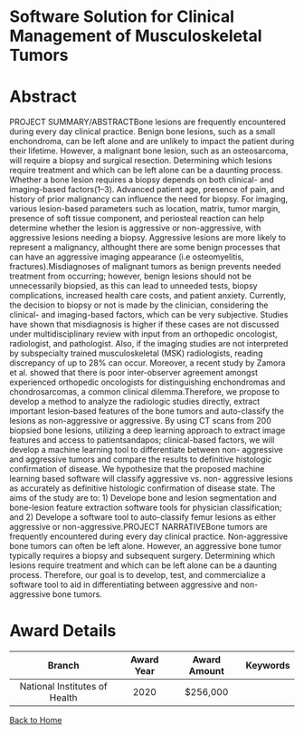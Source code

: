 
Software Solution for Clinical Management of Musculoskeletal Tumors
===================================================================

# Abstract


PROJECT SUMMARY/ABSTRACTBone lesions are frequently encountered during every day clinical practice. Benign bone lesions, such as a
small enchondroma, can be left alone and are unlikely to impact the patient during their lifetime. However, a
malignant bone lesion, such as an osteosarcoma, will require a biopsy and surgical resection. Determining
which lesions require treatment and which can be left alone can be a daunting process. Whether a bone lesion
requires a biopsy depends on both clinical- and imaging-based factors(1–3). Advanced patient age, presence
of pain, and history of prior malignancy can influence the need for biopsy. For imaging, various lesion-based
parameters such as location, matrix, tumor margin, presence of soft tissue component, and periosteal reaction
can help determine whether the lesion is aggressive or non-aggressive, with aggressive lesions needing a
biopsy. Aggressive lesions are more likely to represent a malignancy, althought there are some benign
processes that can have an aggressive imaging appearance (i.e osteomyelitis, fractures).Misdiagnoses of malignant tumors as benign prevents needed treatment from occurring; however, benign
lesions should not be unnecessarily biopsied, as this can lead to unneeded tests, biopsy complications,
increased health care costs, and patient anxiety. Currently, the decision to biopsy or not is made by the clinician,
considering the clinical- and imaging-based factors, which can be very subjective. Studies have shown that
misdiagnosis is higher if these cases are not discussed under multidisciplinary review with input from an
orthopedic oncologist, radiologist, and pathologist. Also, if the imaging studies are not interpreted by
subspecialty trained musculoskeletal (MSK) radiologists, reading discrepancy of up to 28% can occur. Moreover,
a recent study by Zamora et al. showed that there is poor inter-observer agreement amongst experienced
orthopedic oncologists for distinguishing enchondromas and chondrosarcomas, a common clinical dilemma.Therefore, we propose to develop a method to analyze the radiologic studies directly, extract important
lesion-based features of the bone tumors and auto-classify the lesions as non-aggressive or aggressive. By
using CT scans from 200 biopsied bone lesions, utilizing a deep learning approach to extract image features and
access to patientsandapos; clinical-based factors, we will develop a machine learning tool to differentiate between non-
aggressive and aggressive tumors and compare the results to definitive histologic confirmation of disease. We
hypothesize that the proposed machine learning based software will classify aggressive vs. non-
aggressive lesions as accurately as definitive histologic confirmation of disease state. The aims of the
study are to: 1) Develope bone and lesion segmentation and bone-lesion feature extraction software tools for
physician classification; and 2) Develope a software tool to auto-classify femur lesions as either aggressive or
non-aggressive.PROJECT NARRATIVEBone tumors are frequently encountered during every day clinical practice. Non-aggressive bone tumors can
often be left alone. However, an aggressive bone tumor typically requires a biopsy and subsequent surgery.
Determining which lesions require treatment and which can be left alone can be a daunting process. Therefore,
our goal is to develop, test, and commercialize a software tool to aid in differentiating between aggressive and
non-aggressive bone tumors.  

# Award Details

|Branch|Award Year|Award Amount|Keywords|
| :---: | :---: | :---: | :---: |
|National Institutes of Health|2020|$256,000||
  
  


[Back to Home](https://github.com/chrischow/dod_sbir_awards#2401)